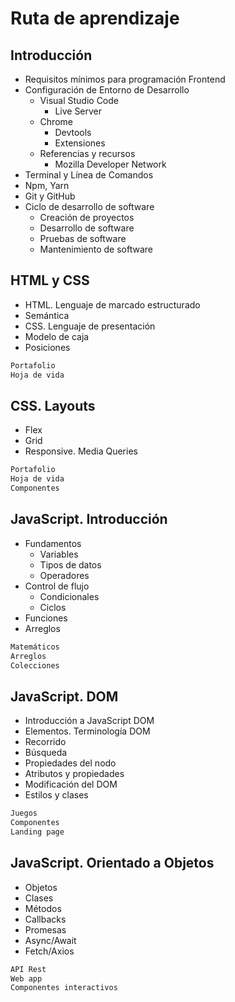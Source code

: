 # Ruta de aprendizaje

## Introducción
- Requisitos mínimos para programación Frontend
- Configuración de Entorno de Desarrollo 
    + Visual Studio Code
        - Live Server
    + Chrome
        - Devtools
        - Extensiones
    + Referencias y recursos 
        - Mozilla Developer Network
- Terminal y Línea de Comandos
- Npm, Yarn
- Git y GitHub
- Ciclo de desarrollo de software
    + Creación de proyectos
    + Desarrollo de software
    + Pruebas de software
    + Mantenimiento de software

## HTML y CSS
- HTML. Lenguaje de marcado estructurado
- Semántica
- CSS. Lenguaje de presentación
- Modelo de caja
- Posiciones    

~~~html
Portafolio
Hoja de vida
~~~

## CSS. Layouts
- Flex
- Grid
- Responsive. Media Queries

~~~html
Portafolio
Hoja de vida
Componentes
~~~
## JavaScript. Introducción
- Fundamentos
    + Variables
    + Tipos de datos
    + Operadores
- Control de flujo
    + Condicionales
    + Ciclos
- Funciones
- Arreglos
~~~html
Matemáticos
Arreglos
Colecciones
~~~

## JavaScript. DOM
- Introducción a JavaScript DOM
- Elementos. Terminología DOM
- Recorrido
- Búsqueda
- Propiedades del nodo
- Atributos y propiedades
- Modificación del DOM
- Estilos y clases

~~~html
Juegos
Componentes
Landing page
~~~
## JavaScript. Orientado a Objetos
- Objetos
- Clases
- Métodos
- Callbacks
- Promesas
- Async/Await
- Fetch/Axios

~~~html
API Rest
Web app
Componentes interactivos
~~~
